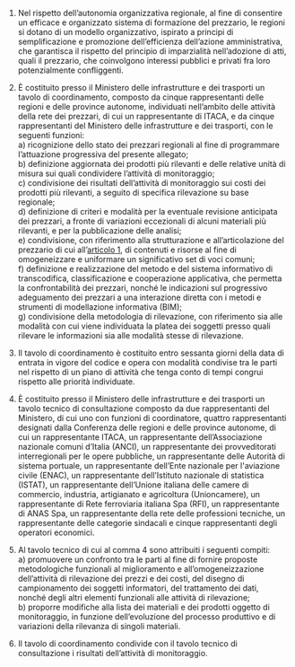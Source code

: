 1. Nel rispetto dell’autonomia organizzativa regionale, al fine di consentire un efficace e organizzato sistema di formazione del prezzario, le regioni si dotano di un modello organizzativo, ispirato a principi di semplificazione e promozione dell’efficienza dell’azione amministrativa, che garantisca il rispetto del principio di imparzialità nell’adozione di atti, quali il prezzario, che coinvolgono interessi pubblici e privati fra loro potenzialmente confliggenti.

2. È costituito presso il Ministero delle infrastrutture e dei trasporti un tavolo di coordinamento, composto da cinque rappresentanti delle regioni e delle province autonome, individuati nell’ambito delle attività della rete dei prezzari, di cui un rappresentante di ITACA, e da cinque rappresentanti del Ministero delle infrastrutture e dei trasporti, con le seguenti funzioni:<br>a) ricognizione dello stato dei prezzari regionali al fine di programmare l’attuazione progressiva del presente allegato;<br>b) definizione aggiornata dei prodotti più rilevanti e delle relative unità di misura sui quali condividere l’attività di monitoraggio;<br>c) condivisione dei risultati dell’attività di monitoraggio sui costi dei prodotti più rilevanti, a seguito di specifica rilevazione su base regionale;<br>d) definizione di criteri e modalità per la eventuale revisione anticipata dei prezzari, a fronte di variazioni eccezionali di alcuni materiali più rilevanti, e per la pubblicazione delle analisi;<br>e) condivisione, con riferimento alla strutturazione e all’articolazione del prezzario di cui all’[articolo 1](/allegato-1.14-articolo-1/1), di contenuti e risorse al fine di omogeneizzare e uniformare un significativo set di voci comuni;<br>f) definizione e realizzazione del metodo e del sistema informativo di transcodifica, classificazione e cooperazione applicativa, che permetta la confrontabilità dei prezzari, nonché le indicazioni sul progressivo adeguamento dei prezzari a una interazione diretta con i metodi e strumenti di modellazione informativa (BIM);<br>g) condivisione della metodologia di rilevazione, con riferimento sia alle modalità con cui viene individuata la platea dei soggetti presso quali rilevare le informazioni sia alle modalità stesse di rilevazione.

3. Il tavolo di coordinamento è costituito entro sessanta giorni della data di entrata in vigore del codice e opera con modalità condivise tra le parti nel rispetto di un piano di attività che tenga conto di tempi congrui rispetto alle priorità individuate.

4. È costituito presso il Ministero delle infrastrutture e dei trasporti un tavolo tecnico di consultazione composto da due rappresentanti del Ministero, di cui uno con funzioni di coordinatore, quattro rappresentanti designati dalla Conferenza delle regioni e delle province autonome, di cui un rappresentante ITACA, un rappresentante dell’Associazione nazionale comuni d’Italia (ANCI), un rappresentante dei provveditorati interregionali per le opere pubbliche, un rappresentante delle Autorità di sistema portuale, un rappresentante dell’Ente nazionale per l'aviazione civile (ENAC), un rappresentante dell’Istituto nazionale di statistica (ISTAT), un rappresentante dell’Unione italiana delle camere di commercio, industria, artigianato e agricoltura (Unioncamere), un rappresentante di Rete ferroviaria italiana Spa (RFI), un rappresentante di ANAS Spa, un rappresentante della rete delle professioni tecniche, un rappresentante delle categorie sindacali e cinque rappresentanti degli operatori economici.

5. Al tavolo tecnico di cui al comma 4 sono attribuiti i seguenti compiti:<br>a) promuovere un confronto tra le parti al fine di fornire proposte metodologiche funzionali al miglioramento e all’omogeneizzazione dell’attività di rilevazione dei prezzi e dei costi, del disegno di campionamento dei soggetti informatori, del trattamento dei dati, nonché degli altri elementi funzionali alle attività di rilevazione;<br>b) proporre modifiche alla lista dei materiali e dei prodotti oggetto di monitoraggio, in funzione dell’evoluzione del processo produttivo e di variazioni della rilevanza di singoli materiali.

6. Il tavolo di coordinamento condivide con il tavolo tecnico di consultazione i risultati dell’attività di monitoraggio.
